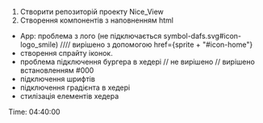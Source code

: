 1. Створити репозиторій проекту Nice_View
2. Створення компонентів з наповненням html
  - App: проблема з лого (не підключається symbol-dafs.svg#icon-logo_smile) //// вирішено з допомогою href={sprite + "#icon-home"}
  - створення спрайту іконок.
  - проблема підключення бургера в хедері // не вирішено // вирішено встановленням #000
  - підключення шрифтів
  - підключення градієнта в хедері
  - стилізація елементів хедера
  


Time: 04:40:00
